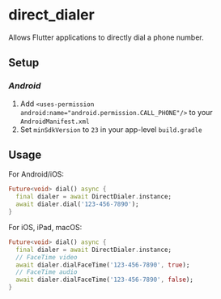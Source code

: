 # direct_dialer

Allows Flutter applications to directly dial a phone number.

## Setup

### *Android*
1. Add `<uses-permission android:name="android.permission.CALL_PHONE"/>` to your `AndroidManifest.xml`
2. Set `minSdkVersion` to `23` in your app-level `build.gradle`

## Usage

For Android/iOS:
```dart
Future<void> dial() async {
  final dialer = await DirectDialer.instance;
  await dialer.dial('123-456-7890');
}
```
For iOS, iPad, macOS:
```dart
Future<void> dial() async {
  final dialer = await DirectDialer.instance;
  // FaceTime video
  await dialer.dialFaceTime('123-456-7890', true);
  // FaceTime audio
  await dialer.dialFaceTime('123-456-7890', false);
}
```
